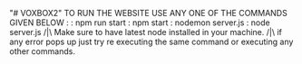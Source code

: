 "# VOXBOX2" 
TO RUN THE WEBSITE USE ANY ONE OF THE COMMANDS GIVEN BELOW :
                                                           : npm run start
                                                           : npm start
                                                           : nodemon server.js
                                                           : node server.js
  /|\  Make sure to have latest node installed in your machine.
  /|\  if any error pops up just try re executing the same command or executing any other commands.
